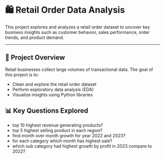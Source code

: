 
# 🛍️ Retail Order Data Analysis

This project explores and analyzes a retail order dataset to uncover key business insights such as customer behavior, sales performance, order trends, and product demand.

---

## 📁 Project Overview

Retail businesses collect large volumes of transactional data. The goal of this project is to:
- Clean and explore the retail order dataset
- Perform exploratory data analysis (EDA)
- Visualize insights using Python libraries



## 📊 Key Questions Explored

- top 10 highest revenue generating products?
- top 5 highest selling product in each region?
- find month over month growth for year 2022 and 2023?
- for each category which month has highest sale?
- which sub category had highest growth by profit in 2023 compare to 2022?



